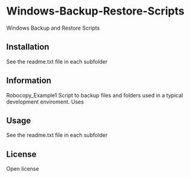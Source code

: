 # Windows-Backup-Restore-Scripts
Windows Backup and Restore Scripts

## Installation

See the readme.txt file in each subfolder

## Information

Robocopy_Example1
Script to backup files and folders used in a typical development enviroment.
Uses

## Usage

See the readme.txt file in each subfolder

## License

Open license
